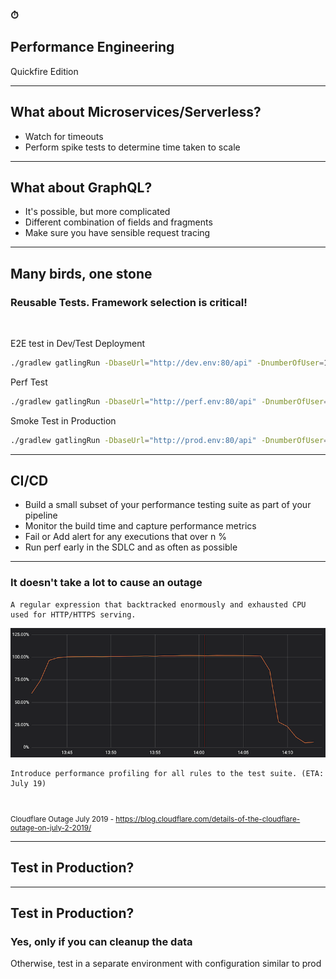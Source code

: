 <!-- sectionTitle: Performance Engineering -->
<!--note
- Now with the time remaining, I'd thought I go through some quickfire performance engineering questions that I came across in the past

- And these doesn't apply to the crypto exchange API I was testing.

- Alright off we go
-->

### ⏱
## Performance Engineering
Quickfire Edition

---
<!-- note
- Every thing we talked about still apply to microservers and serverless, but there are 2 important things to look out for

- timeouts, so if you are seeing timeouts in your tests, make sure you work go through each microservices youre hitting and make sure the timeouts reduces as you get further and further away from the caller.

- the other thing is spike tests is extremely important, because chances are you are scaling horizontally in a microservices architecture. So how quickly you scale matters. If your services take 10 minutes to spin up by then the traffic on your API might have already died down. 

- This is especially true for a trading exchange where a trump tweet could stimulate the market 
-->
## What about Microservices/Serverless?
- Watch for timeouts
- Perform spike tests to determine time taken to scale

--- 
<!--note
- Now what about graphQL? again everything applies but it gets a lot more complicated depending on how the resolvers are implemented and you may need to performance test different combination of the request.

- This is where request tracing becomes crucial.
-->
## What about GraphQL?
- It's possible, but more complicated
- Different combination of fields and fragments
- Make sure you have sensible request tracing

--- 
<!--note
- I personally prefer using load testing frameworks that can be uses for other purposes and its a huge reason on why I selected gatling

- I can parameterize a few things and all of a sudden, I'm able to use the same test suite for E2E testing, to performance testing and to smoke testing.

- Obviously and I reiterate, your tests suite must be well thought out.
-->
## Many birds, one stone 

### Reusable Tests. Framework selection is critical!

<br />

E2E test in Dev/Test Deployment
```bash
./gradlew gatlingRun -DbaseUrl="http://dev.env:80/api" -DnumberOfUser=1 -DrunDurationSecs=300
```

Perf Test
```bash
./gradlew gatlingRun -DbaseUrl="http://perf.env:80/api" -DnumberOfUser=2000 -DrunDurationSecs=3600
```

Smoke Test in Production
```bash
./gradlew gatlingRun -DbaseUrl="http://prod.env:80/api" -DnumberOfUser=1 -DrunDurationSecs=10
```


---
<!-- note
- So extending on what we just talked about, we can reuse the tests in CI/CD as a initial checkpoint for performance since its just a gradle command

- You can decide to run a subset or the entire suite that is up to you. But make sure you collect the results per run and have some sort of way to flag if the performance degrades.

- The idea is to shift left and bump performance testing up the software development lifecycle to detect performance anomalies earlier

- And interestingly a couple weeks before I submitted my talk to dddsydney, CloudFlare, one of the worlds largest content delivery network and web infrastructure provider suffered a global outage due to a small change to their WAF rule
-->
## CI/CD

- Build a small subset of your performance testing suite as part of your pipeline 
- Monitor the build time and capture performance metrics
- Fail or Add alert for any executions that over n %
- Run perf early in the SDLC and as often as possible

---
<!-- note
- It doesn't take a lot to cause an outage

- What happened at Cloudflare, in a nutshell was a small change to a regular expression in it's WAF rules, backtracked and used up 100% of the CPU. This brought down Cloudflare’s core proxying, CDN and WAF functionality.

- What they immediately did after the outage was to introduce performance profiling to all of its WAF rules as part of their CI/CD, as well as a review of their SOPs for WAF rule deployments.

- If youre interested in root cause analysis and incident reports like I am. I strongly recommend you to have a look at cloudflare's blog post on its July 2nd outage. 

-->

### It doesn't take a lot to cause an outage

```text
A regular expression that backtracked enormously and exhausted CPU used for HTTP/HTTPS serving.
```

<img class="" src="../static/images/cpu-goes-boom.png"  alt="CloudFlare CPU Goes Boom"/>


```text
Introduce performance profiling for all rules to the test suite. (ETA:  July 19)
```

<br />

<small>

Cloudflare Outage July 2019 - https://blog.cloudflare.com/details-of-the-cloudflare-outage-on-july-2-2019/

</small>

---
<!-- note
- last but not least and its a question that a lot of people ask, should we performance test in production?
-->
## Test in Production?

---

<!-- note
- My personal view is, YES but only if you have the capability to cleanup the data, 

- because production is production, youre not going to have another environment that is like for like with production in terms of deployed software version, especially in a microservices architecture, the data and also monitoring that exists

- In lieu of a cleanup process then the next best thing is to have a environment that is production like, but the caveat there is, its still not production but it will give you a good enough indicator.
-->
## Test in Production?
### Yes, only if you can cleanup the data

Otherwise, test in a separate environment with configuration similar to prod
